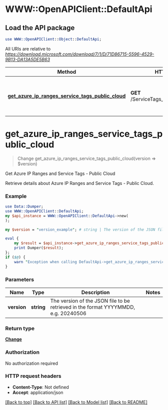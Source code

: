 # WWW::OpenAPIClient::DefaultApi

## Load the API package
```perl
use WWW::OpenAPIClient::Object::DefaultApi;
```

All URIs are relative to *https://download.microsoft.com/download/7/1/D/71D86715-5596-4529-9B13-DA13A5DE5B63*

Method | HTTP request | Description
------------- | ------------- | -------------
[**get_azure_ip_ranges_service_tags_public_cloud**](DefaultApi.md#get_azure_ip_ranges_service_tags_public_cloud) | **GET** /ServiceTags_Public_{version}.json | Get Azure IP Ranges and Service Tags - Public Cloud


# **get_azure_ip_ranges_service_tags_public_cloud**
> Change get_azure_ip_ranges_service_tags_public_cloud(version => $version)

Get Azure IP Ranges and Service Tags - Public Cloud

Retrieve details about Azure IP Ranges and Service Tags - Public Cloud.

### Example
```perl
use Data::Dumper;
use WWW::OpenAPIClient::DefaultApi;
my $api_instance = WWW::OpenAPIClient::DefaultApi->new(
);

my $version = "version_example"; # string | The version of the JSON file to be retrieved in the format YYYYMMDD, e.g. 20240506

eval {
    my $result = $api_instance->get_azure_ip_ranges_service_tags_public_cloud(version => $version);
    print Dumper($result);
};
if ($@) {
    warn "Exception when calling DefaultApi->get_azure_ip_ranges_service_tags_public_cloud: $@\n";
}
```

### Parameters

Name | Type | Description  | Notes
------------- | ------------- | ------------- | -------------
 **version** | **string**| The version of the JSON file to be retrieved in the format YYYYMMDD, e.g. 20240506 | 

### Return type

[**Change**](Change.md)

### Authorization

No authorization required

### HTTP request headers

 - **Content-Type**: Not defined
 - **Accept**: application/json

[[Back to top]](#) [[Back to API list]](../README.md#documentation-for-api-endpoints) [[Back to Model list]](../README.md#documentation-for-models) [[Back to README]](../README.md)

